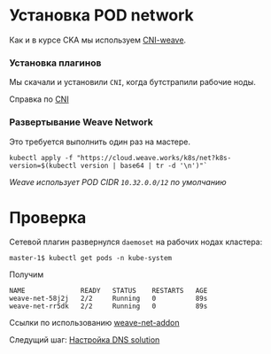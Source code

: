# Установка POD network

Как и в курсе CKA мы используем [CNI-weave](https://www.weave.works/docs/net/latest/kubernetes/kube-addon/).

### Установка плагинов

Мы скачали и установили `CNI`, когда бутстрапили рабочие ноды.

Справка по [CNI](https://kubernetes.io/docs/concepts/extend-kubernetes/compute-storage-net/network-plugins/#cni)

### Развертывание Weave Network

Это требуется выполнить один раз на мастере.


```
kubectl apply -f "https://cloud.weave.works/k8s/net?k8s-version=$(kubectl version | base64 | tr -d '\n')"`
```

*Weave использует POD CIDR `10.32.0.0/12` по умолчанию*

# Проверка

Сетевой плагин развернулся `daemoset` на рабочих нодах кластера:

```
master-1$ kubectl get pods -n kube-system
```

Получим

```
NAME              READY   STATUS    RESTARTS   AGE
weave-net-58j2j   2/2     Running   0          89s
weave-net-rr5dk   2/2     Running   0          89s
```

Ссылки по использованию [weave-net-addon](https://kubernetes.io/docs/tasks/administer-cluster/network-policy-provider/weave-network-policy/#install-the-weave-net-addon)

Следущий шаг: [Настройка DNS solution](11.md)

